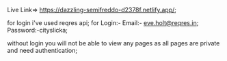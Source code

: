 Live Link=> https://dazzling-semifreddo-d2378f.netlify.app/;

for login i've used reqres api; for Login:- Email:- eve.holt@reqres.in; Password:-cityslicka;

without login you will not be able to view any pages as all pages are private and need authentication;
